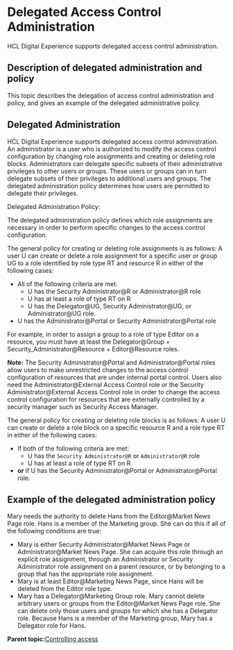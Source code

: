 # Delegated Access Control Administration

HCL Digital Experience supports delegated access control administration.

## Description of delegated administration and policy

This topic describes the delegation of access control administration and policy, and gives an example of the delegated administrative policy.

## Delegated Administration

HCL Digital Experience supports delegated access control administration. An administrator is a user who is authorized to modify the access control configuration by changing role assignments and creating or deleting role blocks. Administrators can delegate specific subsets of their administrative privileges to other users or groups. These users or groups can in turn delegate subsets of their privileges to additional users and groups. The delegated administration policy determines how users are permitted to delegate their privileges.

Delegated Administration Policy:

The delegated administration policy defines which role assignments are necessary in order to perform specific changes to the access control configuration.

The general policy for creating or deleting role assignments is as follows: A user U can create or delete a role assignment for a specific user or group UG to a role identified by role type RT and resource R in either of the following cases:

-   All of the following criteria are met:
    -   U has the Security Administrator@R or Administrator@R role
    -   U has at least a role of type RT on R
    -   U has the Delegator@UG, Security Administrator@UG, or Administrator@UG role.
-   U has the Administrator@Portal or Security Administrator@Portal role

For example, in order to assign a group to a role of type Editor on a resource, you must have at least the Delegator@Group + Security\_Administrator@Resource + Editor@Resource roles.

**Note:** The Security Administrator@Portal and Administrator@Portal roles allow users to make unrestricted changes to the access control configuration of resources that are under internal portal control. Users also need the Administrator@External Access Control role or the Security Administrator@External Access Control role in order to change the access control configuration for resources that are externally controlled by a security manager such as Security Access Manager.

The general policy for creating or deleting role blocks is as follows: A user U can create or delete a role block on a specific resource R and a role type RT in either of the following cases:

-   If both of the following criteria are met:
    -   U has the `Security Administrator@R` or `Administrator@R` role
    -   U has at least a role of type RT on R
-   **or** if U has the Security Administrator@Portal or Administrator@Portal role.

## Example of the delegated administration policy

Mary needs the authority to delete Hans from the Editor@Market News Page role. Hans is a member of the Marketing group. She can do this if all of the following conditions are true:

-   Mary is either Security Administrator@Market News Page or Administrator@Market News Page. She can acquire this role through an explicit role assignment, through an Administrator or Security Administrator role assignment on a parent resource, or by belonging to a group that has the appropriate role assignment.
-   Mary is at least Editor@Marketing News Page, since Hans will be deleted from the Editor role type.
-   Mary has a Delegator@Marketing Group role. Mary cannot delete arbitrary users or groups from the Editor@Market News Page role. She can delete only those users and groups for which she has a Delegator role. Because Hans is a member of the Marketing group, Mary has a Delegator role for Hans.

**Parent topic:**[Controlling access](../admin-system/control_access.md)

